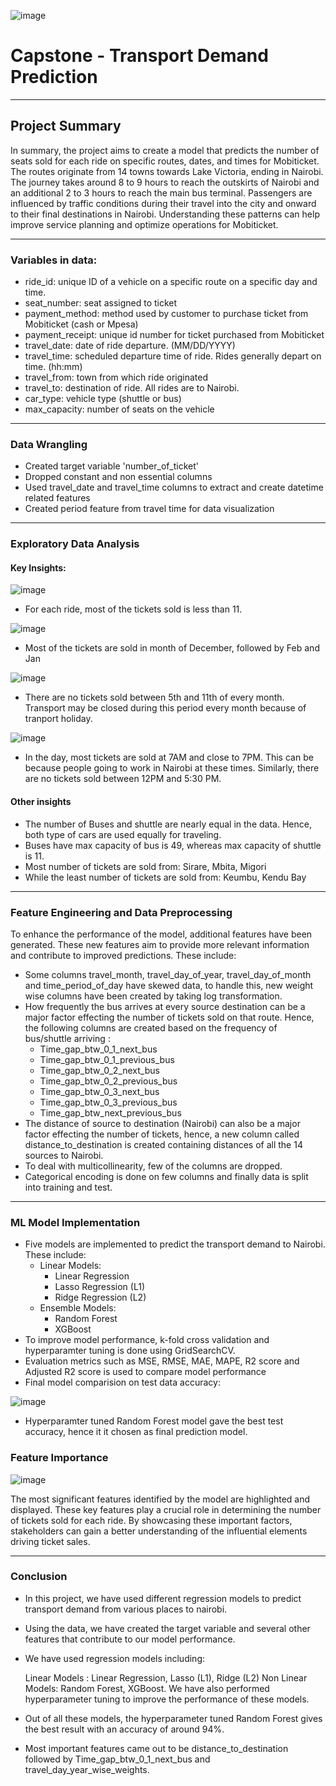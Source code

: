 ![image](https://github.com/sidpatondikar/Capstone-Project-Regression/assets/83869822/8af25c02-ac73-40ef-b235-7d8cf5063b26)


# Capstone - Transport Demand Prediction

-----------------------------------

## Project Summary

In summary, the project aims to create a model that predicts the number of seats sold for each ride on specific routes, dates, and times for Mobiticket. The routes originate from 14 towns towards Lake Victoria, ending in Nairobi. The journey takes around 8 to 9 hours to reach the outskirts of Nairobi and an additional 2 to 3 hours to reach the main bus terminal. Passengers are influenced by traffic conditions during their travel into the city and onward to their final destinations in Nairobi. Understanding these patterns can help improve service planning and optimize operations for Mobiticket.

-------------------------------------
### Variables in data:

- ride_id: unique ID of a vehicle on a specific route on a specific day and time.
- seat_number: seat assigned to ticket
- payment_method: method used by customer to purchase ticket from Mobiticket (cash or Mpesa)
- payment_receipt: unique id number for ticket purchased from Mobiticket
- travel_date: date of ride departure. (MM/DD/YYYY)
- travel_time: scheduled departure time of ride. Rides generally depart on time. (hh:mm)
- travel_from: town from which ride originated
- travel_to: destination of ride. All rides are to Nairobi.
- car_type: vehicle type (shuttle or bus)
- max_capacity: number of seats on the vehicle
-----------------------------------------

### Data Wrangling

- Created target variable 'number_of_ticket'
- Dropped constant and non essential columns
- Used travel_date and travel_time columns to extract and create datetime related features
- Created period feature from travel time for data visualization

-------------------------------------------

### Exploratory Data Analysis

#### Key Insights:
![image](https://github.com/sidpatondikar/Capstone-Transport-Demand-Prediction/assets/83869822/c39879c1-2e95-402c-b1e1-d55e4723dd07)
- For each ride, most of the tickets sold is less than 11. 

![image](https://github.com/sidpatondikar/Capstone-Transport-Demand-Prediction/assets/83869822/57ac6cac-6dfc-4b4e-bd61-ca4ac119fd75)
- Most of the tickets are sold in month of December, followed by Feb and Jan

![image](https://github.com/sidpatondikar/Capstone-Transport-Demand-Prediction/assets/83869822/c62518c7-74a3-459d-b3cd-6cd0635e7339)

- There are no tickets sold between 5th and 11th of every month. Transport may be closed during this period every month because of tranport holiday.

![image](https://github.com/sidpatondikar/Capstone-Transport-Demand-Prediction/assets/83869822/70c96114-b3b0-46a7-8daa-e6f47aed0713)

- In the day, most tickets are sold at 7AM and close to 7PM. This can be because people going to work in Nairobi at these times. Similarly, there are no tickets sold between 12PM and 5:30 PM.

#### Other insights
- The number of Buses and shuttle are nearly equal in the data. Hence, both type of cars are used equally for traveling.
- Buses have max capacity of bus is 49, whereas max capacity of shuttle is 11.
- Most number of tickets are sold from:  Sirare,  Mbita,   Migori
- While the least number of tickets are sold from: Keumbu, Kendu Bay

-------------------------------------------------------------
### Feature Engineering and Data Preprocessing

To enhance the performance of the model, additional features have been generated. These new features aim to provide more relevant information and contribute to improved predictions. These include:

- Some columns travel_month, travel_day_of_year, travel_day_of_month and time_period_of_day have skewed data, to handle this, new weight wise columns have been created by taking log transformation.
- How frequently the bus arrives at every source destination can be a major factor effecting the number of tickets sold on that route. Hence, the following columns are created based on the frequency of bus/shuttle arriving :
    - Time_gap_btw_0_1_next_bus
    - Time_gap_btw_0_1_previous_bus
    - Time_gap_btw_0_2_next_bus
    - Time_gap_btw_0_2_previous_bus
    - Time_gap_btw_0_3_next_bus
    - Time_gap_btw_0_3_previous_bus
    - Time_gap_btw_next_previous_bus
- The distance of source to destination (Nairobi) can also be a major factor effecting the number of tickets, hence, a new column called distance_to_destination is created containing distances of all the 14 sources to Nairobi.
- To deal with multicollinearity, few of the columns are dropped.
- Categorical encoding is done on few columns and finally data is split into training and test.
------------------------------------------------------------------

### ML Model Implementation
- Five models are implemented to predict the transport demand to Nairobi. These include:
    - Linear Models:
        - Linear Regression
        - Lasso Regression (L1)
        - Ridge Regression (L2)
    - Ensemble Models:
        - Random Forest
        - XGBoost
- To improve model performance, k-fold cross validation and hyperparamter tuning is done using GridSearchCV.
- Evaluation metrics such as MSE, RMSE, MAE, MAPE, R2 score and Adjusted R2 score is used to compare model performance
- Final model comparision on test data accuracy:
  
![image](https://github.com/sidpatondikar/Capstone-Transport-Demand-Prediction/assets/83869822/e544d398-d339-43f5-8e35-628f0c4fe5f5)

- Hyperparamter tuned Random Forest model gave the best test accuracy, hence it it chosen as final prediction model.

### Feature Importance
![image](https://github.com/sidpatondikar/Capstone-Transport-Demand-Prediction/assets/83869822/6ab48e16-1f24-464d-bef1-e48f3ae50486)

The most significant features identified by the model are highlighted and displayed. These key features play a crucial role in determining the number of tickets sold for each ride. By showcasing these important factors, stakeholders can gain a better understanding of the influential elements driving ticket sales.

-------------------------------------------------------------------------
### Conclusion

- In this project, we have used different regression models to predict transport demand from various places to nairobi.

- Using the data, we have created the target variable and several other features that contribute to our model performance.

- We have used regression models including:

    Linear Models : Linear Regression, Lasso (L1), Ridge (L2)
    Non Linear Models: Random Forest, XGBoost.
    We have also performed hyperparameter tuning to improve the performance of these models.

- Out of all these models, the hyperparameter tuned Random Forest gives the best result with an accuracy of around 94%.

- Most important features came out to be distance_to_destination followed by Time_gap_btw_0_1_next_bus and travel_day_year_wise_weights.
